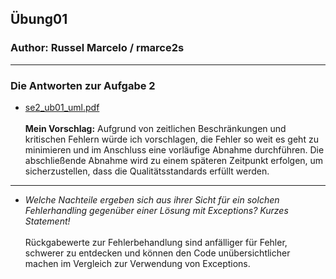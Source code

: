 ## Übung01

### Author: Russel Marcelo / rmarce2s

---

### Die Antworten zur Aufgabe 2

- [se2_ub01_uml.pdf](docs/se1_ub02_uml.pdf)
  <br />
  <br />
**Mein Vorschlag:** Aufgrund von zeitlichen Beschränkungen und kritischen Fehlern würde ich vorschlagen, die Fehler so weit es geht zu minimieren und im Anschluss eine vorläufige Abnahme durchführen. Die abschließende Abnahme wird zu einem späteren Zeitpunkt erfolgen, um sicherzustellen, dass die Qualitätsstandards erfüllt werden.
---
- *Welche Nachteile ergeben sich aus ihrer Sicht für ein solchen Fehlerhandling gegenüber einer Lösung mit Exceptions? Kurzes Statement!*
  <br />
  <br />
  Rückgabewerte zur Fehlerbehandlung sind anfälliger für Fehler, schwerer zu entdecken und können den Code unübersichtlicher machen im Vergleich zur Verwendung von Exceptions.